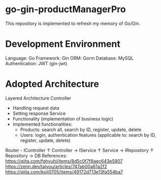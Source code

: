 # go-gin-productManagerPro
This repository is implemented to refresh my memory of Go/Gin.

# Development Environment
Language: Go
Framework: Gin
ORM: Gorm
Database: MySQL
Authentication: JWT (gin-jwt)

# Adopted Architecture
Layered Architecture
Controller
- Handling request data
- Setting response
Service
- Functionality (implementation of business logic)
- Implemented functionalities:
  - Products: search all, search by ID, register, update, delete
  - Users: login, authentication features (applicable to: search by ID, register, update, delete)

Router - IController
         ↑
    Controller → IService
                 ↑
            Service → IRepository
                          ↑
                  Repository → DB
References:
https://qiita.com/fghyuhi/items/8d5c0f7f8aec643e5907
https://zenn.dev/taiyou/articles/747ab00a61a2f2
https://qiita.com/koji0705/items/49172d713e13fa554ba7